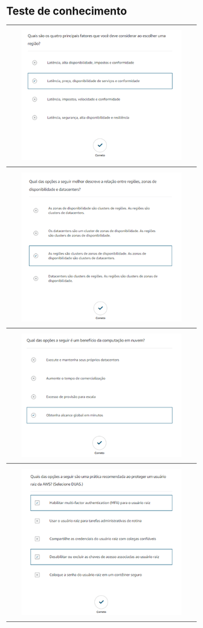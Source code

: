 # Teste de conhecimento

***

<figure><img src="../.gitbook/assets/image (3).png" alt=""><figcaption></figcaption></figure>

***

<figure><img src="../.gitbook/assets/image (4).png" alt=""><figcaption></figcaption></figure>

***

<figure><img src="../.gitbook/assets/image (5).png" alt=""><figcaption></figcaption></figure>

***

<figure><img src="../.gitbook/assets/image (6).png" alt=""><figcaption></figcaption></figure>

***
